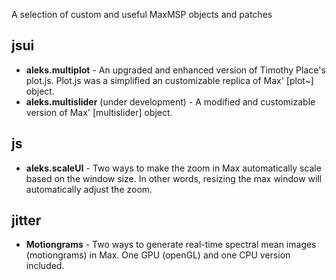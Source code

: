 A selection of custom and useful MaxMSP objects and patches

## jsui
  - **aleks.multiplot** - An upgraded and enhanced version of Timothy Place's plot.js. Plot.js was a simplified an customizable replica of Max' [plot~] object.
  - **aleks.multislider** (under development) - A modified and customizable version of Max' [multislider] object.

## js
  - **aleks.scaleUI** - Two ways to make the zoom in Max automatically scale based on the window size. In other words, resizing the max window will automatically adjust the zoom.
  
## jitter
  - **Motiongrams** - Two ways to generate real-time spectral mean images (motiongrams) in Max. One GPU (openGL) and one CPU version included.

